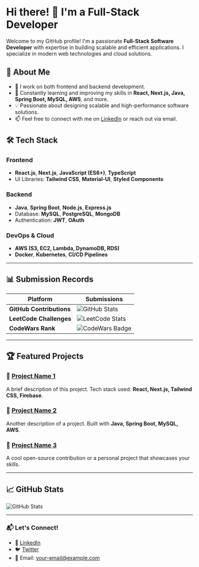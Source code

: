 # Hi there! 👋 I'm a Full-Stack Developer

Welcome to my GitHub profile! I'm a passionate **Full-Stack Software Developer** with expertise in building scalable and efficient applications. I specialize in modern web technologies and cloud solutions.

## 🚀 About Me
- 🔭 I work on both frontend and backend development.
- 🌱 Constantly learning and improving my skills in **React, Next.js, Java, Spring Boot, MySQL, AWS**, and more.
- 💡 Passionate about designing scalable and high-performance software solutions.
- 📫 Feel free to connect with me on [LinkedIn](https://www.linkedin.com/) or reach out via email.

## 🛠️ Tech Stack
### Frontend
- **React.js**, **Next.js**, **JavaScript (ES6+)**, **TypeScript**
- UI Libraries: **Tailwind CSS**, **Material-UI**, **Styled Components**

### Backend
- **Java**, **Spring Boot**, **Node.js**, **Express.js**
- Database: **MySQL**, **PostgreSQL**, **MongoDB**
- Authentication: **JWT**, **OAuth**

### DevOps & Cloud
- **AWS (S3, EC2, Lambda, DynamoDB, RDS)**
- **Docker**, **Kubernetes**, **CI/CD Pipelines**

---

## 📊 Submission Records
| Platform | Submissions |
|----------|------------|
| **GitHub Contributions** | ![GitHub Stats](https://github-readme-streak-stats.herokuapp.com/?user=your-github-username&theme=dark) |
| **LeetCode Challenges** | ![LeetCode Stats](https://leetcard.jacoblin.cool/your-leetcode-username?theme=dark&font=Karma) |
| **CodeWars Rank** | ![CodeWars Badge](https://www.codewars.com/users/your-codewars-username/badges/small) |

---

## 🏆 Featured Projects
### 🔹 [Project Name 1](https://github.com/your-github-username/project1)
A brief description of this project. Tech stack used: **React, Next.js, Tailwind CSS, Firebase**.

### 🔹 [Project Name 2](https://github.com/your-github-username/project2)
Another description of a project. Built with **Java, Spring Boot, MySQL, AWS**.

### 🔹 [Project Name 3](https://github.com/your-github-username/project3)
A cool open-source contribution or a personal project that showcases your skills.

---

## 📈 GitHub Stats
![GitHub Stats](https://github-readme-stats.vercel.app/api?username=your-github-username&show_icons=true&theme=dark)

---

### 📬 Let's Connect!
- 💼 [LinkedIn](https://www.linkedin.com/in/your-profile)
- 🐦 [Twitter](https://twitter.com/your-username)
- 📧 Email: your-email@example.com
